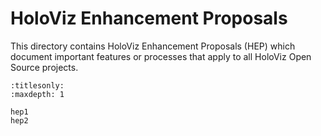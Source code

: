 # HoloViz Enhancement Proposals

This directory contains HoloViz Enhancement Proposals (HEP) which document
important features or processes that apply to all HoloViz Open Source projects.

```{toctree}
:titlesonly:
:maxdepth: 1

hep1
hep2
```
